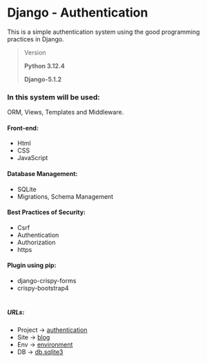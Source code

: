 # Django - Authentication
This is a simple authentication system using the good programming practices in Django.

> Version
> 
> **Python 3.12.4**
> 
> **Django-5.1.2**

### In this system will be used:

ORM, Views, Templates and Middleware.

#### Front-end:
- Html
- CSS
- JavaScript

#### Database Management:
- SQLite
- Migrations, Schema Management

#### Best Practices of Security:
- Csrf
- Authentication
- Authorization
- https

#### Plugin using pip:
- django-crispy-forms
- crispy-bootstrap4

#
##### URLs:

- Project -> [authentication](authentication)
- Site -> [blog](authentication/blog)
- Env -> [environment](environment)
- DB -> [db.sqlite3](authentication/db.sqlite3)